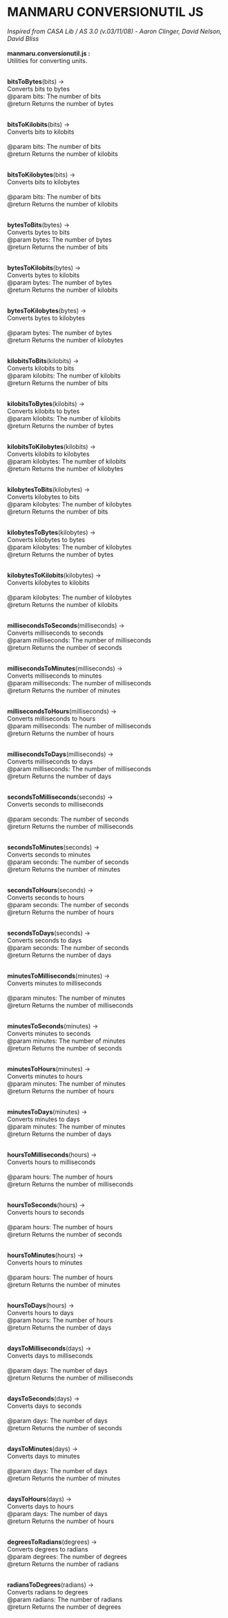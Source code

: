 MANMARU CONVERSIONUTIL JS
===============
<i>Inspired from CASA Lib / AS 3.0 (v.03/11/08) - Aaron Clinger, David Nelson, David Bliss</i><br><br>
<b>manmaru.conversionutil.js :</b> <br>
Utilities for converting units.<br><br>

<b>bitsToBytes</b>(bits) -><br>
Converts bits to bytes<br>
@param bits: The number of bits<br>
@return Returns the number of bytes<br><br>

<b>bitsToKilobits</b>(bits) -><br>
Converts bits to kilobits<br>    
@param bits: The number of bits<br>
@return Returns the number of kilobits<br><br>

<b>bitsToKilobytes</b>(bits) -><br>
Converts bits to kilobytes<br>     
@param bits: The number of bits<br>
@return Returns the number of kilobits<br><br>

<b>bytesToBits</b>(bytes) -><br>
Converts bytes to bits<br>
@param bytes: The number of bytes<br>
@return Returns the number of bits<br><br>

<b>bytesToKilobits</b>(bytes) -><br>
Converts bytes to kilobits<br>
@param bytes: The number of bytes<br>
@return Returns the number of kilobits<br><br>

<b>bytesToKilobytes</b>(bytes) -><br>
Converts bytes to kilobytes<br>    
@param bytes: The number of bytes<br>
@return Returns the number of kilobytes<br><br>

<b>kilobitsToBits</b>(kilobits) -><br>
Converts kilobits to bits<br>
@param kilobits: The number of kilobits<br>
@return Returns the number of bits<br><br>

<b>kilobitsToBytes</b>(kilobits) -><br>
Converts kilobits to bytes<br>
@param kilobits: The number of kilobits<br>
@return Returns the number of bytes<br><br>
            
<b>kilobitsToKilobytes</b>(kilobits) -><br>
Converts kilobits to kilobytes<br>
@param kilobytes: The number of kilobits<br>
@return Returns the number of kilobytes<br><br>
            
<b>kilobytesToBits</b>(kilobytes) -><br>
Converts kilobytes to bits<br>
@param kilobytes: The number of kilobytes<br>
@return Returns the number of bits<br><br>
            
<b>kilobytesToBytes</b>(kilobytes) -><br>
Converts kilobytes to bytes<br>
@param kilobytes: The number of kilobytes<br>
@return Returns the number of bytes<br><br>
            
<b>kilobytesToKilobits</b>(kilobytes) -><br>
Converts kilobytes to kilobits<br>             
@param kilobytes: The number of kilobytes<br>
@return Returns the number of kilobits<br><br>
            
<b>millisecondsToSeconds</b>(milliseconds) -><br>
Converts milliseconds to seconds<br>
@param milliseconds: The number of milliseconds<br>
@return Returns the number of seconds<br><br>
            
<b>millisecondsToMinutes</b>(milliseconds) -><br>
Converts milliseconds to minutes<br>
@param milliseconds: The number of milliseconds<br>
@return Returns the number of minutes<br><br>
            
<b>millisecondsToHours</b>(milliseconds) -><br>
Converts milliseconds to hours<br>
@param milliseconds: The number of milliseconds<br>
@return Returns the number of hours<br><br>
            
<b>millisecondsToDays</b>(milliseconds) -><br>
Converts milliseconds to days<br>
@param milliseconds: The number of milliseconds<br>
@return Returns the number of days<br><br>
            
<b>secondsToMilliseconds</b>(seconds) -><br>
Converts seconds to milliseconds<br>     
@param seconds: The number of seconds<br>
@return Returns the number of milliseconds<br><br>
            
<b>secondsToMinutes</b>(seconds) -><br>
Converts seconds to minutes<br>
@param seconds: The number of seconds<br>
@return Returns the number of minutes<br><br>
            
<b>secondsToHours</b>(seconds) -><br>
Converts seconds to hours<br>
@param seconds: The number of seconds<br>
@return Returns the number of hours<br><br>
            
<b>secondsToDays</b>(seconds) -><br>
Converts seconds to days<br>
@param seconds: The number of seconds<br>
@return Returns the number of days<br><br>
            
<b>minutesToMilliseconds</b>(minutes) -><br>
Converts minutes to milliseconds<br>     
@param minutes: The number of minutes<br>
@return Returns the number of milliseconds<br><br>
            
<b>minutesToSeconds</b>(minutes) -><br>
Converts minutes to seconds<br>
@param minutes: The number of minutes<br>
@return Returns the number of seconds<br><br>
            
<b>minutesToHours</b>(minutes) -><br>
Converts minutes to hours<br>
@param minutes: The number of minutes<br>
@return Returns the number of hours<br><br>
            
<b>minutesToDays</b>(minutes) -><br>
Converts minutes to days<br>
@param minutes: The number of minutes<br>
@return Returns the number of days<br><br>
            
<b>hoursToMilliseconds</b>(hours) -><br>
Converts hours to milliseconds<br>        
@param hours: The number of hours<br>
@return Returns the number of milliseconds<br><br>
            
<b>hoursToSeconds</b>(hours) -><br>
Converts hours to seconds<br>  
@param hours: The number of hours<br>
@return Returns the number of seconds<br><br>
            
<b>hoursToMinutes</b>(hours) -><br>
Converts hours to minutes<br>  
@param hours: The number of hours<br>
@return Returns the number of minutes<br><br>
            
<b>hoursToDays</b>(hours) -><br>
Converts hours to days<br>
@param hours: The number of hours<br>
@return Returns the number of days<br><br>
            
<b>daysToMilliseconds</b>(days) -><br>
Converts days to milliseconds<br>        
@param days: The number of days<br>
@return Returns the number of milliseconds<br><br>
            
<b>daysToSeconds</b>(days) -><br>
Converts days to seconds<br>   
@param days: The number of days<br>
@return Returns the number of seconds<br><br>

<b>daysToMinutes</b>(days) -><br>
Converts days to minutes<br>   
@param days: The number of days<br>
@return Returns the number of minutes<br><br>
            
<b>daysToHours</b>(days) -><br>
Converts days to hours<br> 
@param days: The number of days<br>
@return Returns the number of hours<br><br>

<b>degreesToRadians</b>(degrees) -><br>
Converts degrees to radians<br>
@param degrees: The number of degrees<br>
@return Returns the number of radians<br><br>
            
<b>radiansToDegrees</b>(radians) -><br>
Converts radians to degrees<br>
@param radians: The number of radians<br>
@return Returns the number of degrees<br>
